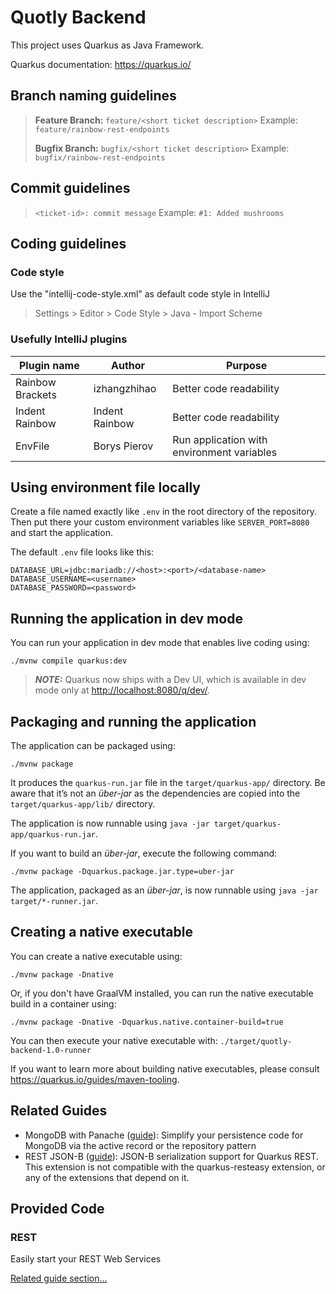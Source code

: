 # Quotly Backend

This project uses Quarkus as Java Framework.

Quarkus documentation: <https://quarkus.io/>

## Branch naming guidelines

> **Feature Branch:** ```feature/<short ticket description>``` Example: ```feature/rainbow-rest-endpoints```
> 
> **Bugfix Branch:** ```bugfix/<short ticket description>``` Example: ```bugfix/rainbow-rest-endpoints```

## Commit guidelines

> ```<ticket-id>: commit message``` Example: ```#1: Added mushrooms```

## Coding guidelines

### Code style

Use the "intellij-code-style.xml" as default code style in IntelliJ

> Settings > Editor > Code Style > Java - Import Scheme

### Usefully IntelliJ plugins

| Plugin name      | Author         | Purpose                                    |
|------------------|----------------|--------------------------------------------|
| Rainbow Brackets | izhangzhihao   | Better code readability                    |
| Indent Rainbow   | Indent Rainbow | Better code readability                    |
| EnvFile          | Borys Pierov   | Run application with environment variables |

## Using environment file locally

Create a file named exactly like ```.env``` in the root directory of the repository.
Then put there your custom environment variables like ```SERVER_PORT=8080``` and start the application.

The default ```.env``` file looks like this:

```properties
DATABASE_URL=jdbc:mariadb://<host>:<port>/<database-name>
DATABASE_USERNAME=<username>
DATABASE_PASSWORD=<password>
```

## Running the application in dev mode

You can run your application in dev mode that enables live coding using:

```shell script
./mvnw compile quarkus:dev
```

> **_NOTE:_**  Quarkus now ships with a Dev UI, which is available in dev mode only at <http://localhost:8080/q/dev/>.

## Packaging and running the application

The application can be packaged using:

```shell script
./mvnw package
```

It produces the `quarkus-run.jar` file in the `target/quarkus-app/` directory.
Be aware that it’s not an _über-jar_ as the dependencies are copied into the `target/quarkus-app/lib/` directory.

The application is now runnable using `java -jar target/quarkus-app/quarkus-run.jar`.

If you want to build an _über-jar_, execute the following command:

```shell script
./mvnw package -Dquarkus.package.jar.type=uber-jar
```

The application, packaged as an _über-jar_, is now runnable using `java -jar target/*-runner.jar`.

## Creating a native executable

You can create a native executable using:

```shell script
./mvnw package -Dnative
```

Or, if you don't have GraalVM installed, you can run the native executable build in a container using:

```shell script
./mvnw package -Dnative -Dquarkus.native.container-build=true
```

You can then execute your native executable with: `./target/quotly-backend-1.0-runner`

If you want to learn more about building native executables, please consult <https://quarkus.io/guides/maven-tooling>.

## Related Guides

- MongoDB with Panache ([guide](https://quarkus.io/guides/mongodb-panache)): Simplify your persistence code for MongoDB
  via the active record or the repository pattern
- REST JSON-B ([guide](https://quarkus.io/guides/rest#json-serialisation)): JSON-B serialization support for Quarkus
  REST. This extension is not compatible with the quarkus-resteasy extension, or any of the extensions that depend on
  it.

## Provided Code

### REST

Easily start your REST Web Services

[Related guide section...](https://quarkus.io/guides/getting-started-reactive#reactive-jax-rs-resources)
